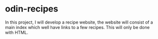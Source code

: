 # odin-recipes
In this project, I will develop a recipe website, the website will consist of a main index which well have links to a few recipes. This will only be done with HTML.
